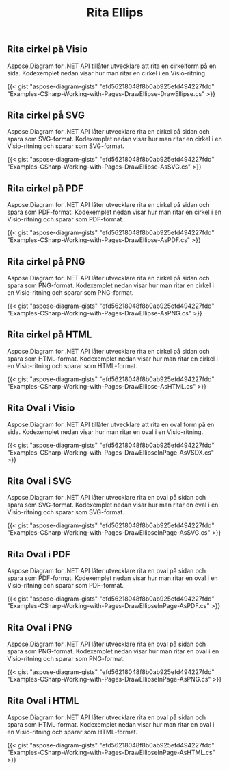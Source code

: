 ﻿---
title: Rita Ellips
type: docs
weight: 20
url: /sv/net/drawing/draw-ellipse
description: Det här avsnittet förklarar hur man ritar ellips, cirkel eller oval på en visio-sida med Aspose.Diagram. Stöd att använda C# för att rita cirkel eller oval och spara som pdf, svg, html, bild, xps och andra format.
---
## **Rita cirkel på Visio**
Aspose.Diagram for .NET API tillåter utvecklare att rita en cirkelform på en sida. Kodexemplet nedan visar hur man ritar en cirkel i en Visio-ritning.

{{< gist "aspose-diagram-gists" "efd56218048f8b0ab925efd494227fdd" "Examples-CSharp-Working-with-Pages-DrawEllipse-DrawEllipse.cs" >}}

## **Rita cirkel på SVG**
Aspose.Diagram for .NET API låter utvecklare rita en cirkel på sidan och spara som SVG-format. Kodexemplet nedan visar hur man ritar en cirkel i en Visio-ritning och sparar som SVG-format.

{{< gist "aspose-diagram-gists" "efd56218048f8b0ab925efd494227fdd" "Examples-CSharp-Working-with-Pages-DrawEllipse-AsSVG.cs" >}}

## **Rita cirkel på PDF**
Aspose.Diagram for .NET API låter utvecklare rita en cirkel på sidan och spara som PDF-format. Kodexemplet nedan visar hur man ritar en cirkel i en Visio-ritning och sparar som PDF-format.

{{< gist "aspose-diagram-gists" "efd56218048f8b0ab925efd494227fdd" "Examples-CSharp-Working-with-Pages-DrawEllipse-AsPDF.cs" >}}

## **Rita cirkel på PNG**
Aspose.Diagram for .NET API låter utvecklare rita en cirkel på sidan och spara som PNG-format. Kodexemplet nedan visar hur man ritar en cirkel i en Visio-ritning och sparar som PNG-format.

{{< gist "aspose-diagram-gists" "efd56218048f8b0ab925efd494227fdd" "Examples-CSharp-Working-with-Pages-DrawEllipse-AsPNG.cs" >}}

## **Rita cirkel på HTML**
Aspose.Diagram for .NET API låter utvecklare rita en cirkel på sidan och spara som HTML-format. Kodexemplet nedan visar hur man ritar en cirkel i en Visio-ritning och sparar som HTML-format.

{{< gist "aspose-diagram-gists" "efd56218048f8b0ab925efd494227fdd" "Examples-CSharp-Working-with-Pages-DrawEllipse-AsHTML.cs" >}}

## **Rita Oval i Visio**
Aspose.Diagram for .NET API tillåter utvecklare att rita en oval form på en sida. Kodexemplet nedan visar hur man ritar en oval i en Visio-ritning.

{{< gist "aspose-diagram-gists" "efd56218048f8b0ab925efd494227fdd" "Examples-CSharp-Working-with-Pages-DrawEllipseInPage-AsVSDX.cs" >}}

## **Rita Oval i SVG**
Aspose.Diagram for .NET API låter utvecklare rita en oval på sidan och spara som SVG-format. Kodexemplet nedan visar hur man ritar en oval i en Visio-ritning och sparar som SVG-format.

{{< gist "aspose-diagram-gists" "efd56218048f8b0ab925efd494227fdd" "Examples-CSharp-Working-with-Pages-DrawEllipseInPage-AsSVG.cs" >}}

## **Rita Oval i PDF**
Aspose.Diagram for .NET API låter utvecklare rita en oval på sidan och spara som PDF-format. Kodexemplet nedan visar hur man ritar en oval i en Visio-ritning och sparar som PDF-format.

{{< gist "aspose-diagram-gists" "efd56218048f8b0ab925efd494227fdd" "Examples-CSharp-Working-with-Pages-DrawEllipseInPage-AsPDF.cs" >}}

## **Rita Oval i PNG**
Aspose.Diagram for .NET API låter utvecklare rita en oval på sidan och spara som PNG-format. Kodexemplet nedan visar hur man ritar en oval i en Visio-ritning och sparar som PNG-format.

{{< gist "aspose-diagram-gists" "efd56218048f8b0ab925efd494227fdd" "Examples-CSharp-Working-with-Pages-DrawEllipseInPage-AsPNG.cs" >}}

## **Rita Oval i HTML**
Aspose.Diagram for .NET API låter utvecklare rita en oval på sidan och spara som HTML-format. Kodexemplet nedan visar hur man ritar en oval i en Visio-ritning och sparar som HTML-format.

{{< gist "aspose-diagram-gists" "efd56218048f8b0ab925efd494227fdd" "Examples-CSharp-Working-with-Pages-DrawEllipseInPage-AsHTML.cs" >}}

